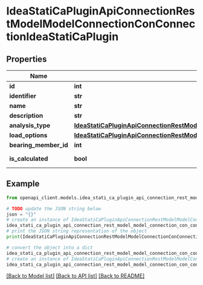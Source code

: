 # IdeaStatiCaPluginApiConnectionRestModelModelConnectionConConnectionIdeaStatiCaPlugin


## Properties

Name | Type | Description | Notes
------------ | ------------- | ------------- | -------------
**id** | **int** |  | [optional] 
**identifier** | **str** |  | [optional] 
**name** | **str** |  | [optional] 
**description** | **str** |  | [optional] 
**analysis_type** | [**IdeaStatiCaPluginApiConnectionRestModelModelConnectionConAnalysisTypeEnumIdeaStatiCaPlugin**](IdeaStatiCaPluginApiConnectionRestModelModelConnectionConAnalysisTypeEnumIdeaStatiCaPlugin.md) |  | [optional] 
**load_options** | [**IdeaStatiCaPluginApiConnectionRestModelModelSettingsConLoadingOptionsIdeaStatiCaPlugin**](IdeaStatiCaPluginApiConnectionRestModelModelSettingsConLoadingOptionsIdeaStatiCaPlugin.md) |  | [optional] 
**bearing_member_id** | **int** |  | [optional] 
**is_calculated** | **bool** |  | [optional] [readonly] 

## Example

```python
from openapi_client.models.idea_stati_ca_plugin_api_connection_rest_model_model_connection_con_connection_idea_stati_ca_plugin import IdeaStatiCaPluginApiConnectionRestModelModelConnectionConConnectionIdeaStatiCaPlugin

# TODO update the JSON string below
json = "{}"
# create an instance of IdeaStatiCaPluginApiConnectionRestModelModelConnectionConConnectionIdeaStatiCaPlugin from a JSON string
idea_stati_ca_plugin_api_connection_rest_model_model_connection_con_connection_idea_stati_ca_plugin_instance = IdeaStatiCaPluginApiConnectionRestModelModelConnectionConConnectionIdeaStatiCaPlugin.from_json(json)
# print the JSON string representation of the object
print(IdeaStatiCaPluginApiConnectionRestModelModelConnectionConConnectionIdeaStatiCaPlugin.to_json())

# convert the object into a dict
idea_stati_ca_plugin_api_connection_rest_model_model_connection_con_connection_idea_stati_ca_plugin_dict = idea_stati_ca_plugin_api_connection_rest_model_model_connection_con_connection_idea_stati_ca_plugin_instance.to_dict()
# create an instance of IdeaStatiCaPluginApiConnectionRestModelModelConnectionConConnectionIdeaStatiCaPlugin from a dict
idea_stati_ca_plugin_api_connection_rest_model_model_connection_con_connection_idea_stati_ca_plugin_from_dict = IdeaStatiCaPluginApiConnectionRestModelModelConnectionConConnectionIdeaStatiCaPlugin.from_dict(idea_stati_ca_plugin_api_connection_rest_model_model_connection_con_connection_idea_stati_ca_plugin_dict)
```
[[Back to Model list]](../README.md#documentation-for-models) [[Back to API list]](../README.md#documentation-for-api-endpoints) [[Back to README]](../README.md)


